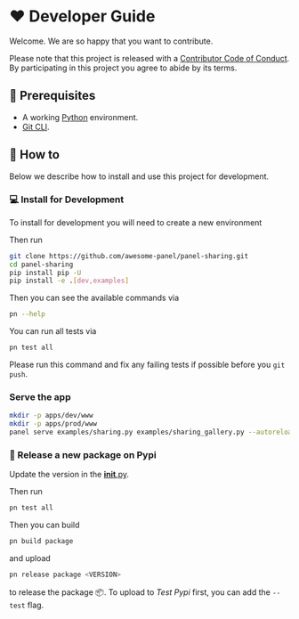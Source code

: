 # ❤️ Developer Guide

Welcome. We are so happy that you want to contribute.

Please note that this project is released with a [Contributor Code of Conduct](code-of-conduct.md).
By participating in this project you agree to abide by its terms.

## 🧳 Prerequisites

- A working [Python](https://www.python.org/downloads/) environment.
- [Git CLI](https://git-scm.com/book/en/v2/Getting-Started-Installing-Git).

## 📙 How to

Below we describe how to install and use this project for development.

### 💻 Install for Development

To install for development you will need to create a new environment

Then run

```bash
git clone https://github.com/awesome-panel/panel-sharing.git
cd panel-sharing
pip install pip -U
pip install -e .[dev,examples]
```

Then you can see the available commands via

```bash
pn --help
```

You can run all tests via

```bash
pn test all
```

Please run this command and fix any failing tests if possible before you `git push`.

### Serve the app

```bash
mkdir -p apps/dev/www
mkdir -p apps/prod/www
panel serve examples/sharing.py examples/sharing_gallery.py --autoreload --static-dirs apps-dev=apps/dev/www apps=apps/prod/www --autoreload
```

### 🚢 Release a new package on Pypi

Update the version in the [__init__.py](src/panel_sharing/__init__.py).

Then run

```bash
pn test all
```

Then you can build

```bash
pn build package
```

and upload

```bash
pn release package <VERSION>
```

to release the package 📦. To upload to *Test Pypi* first, you can add the `--test` flag.
